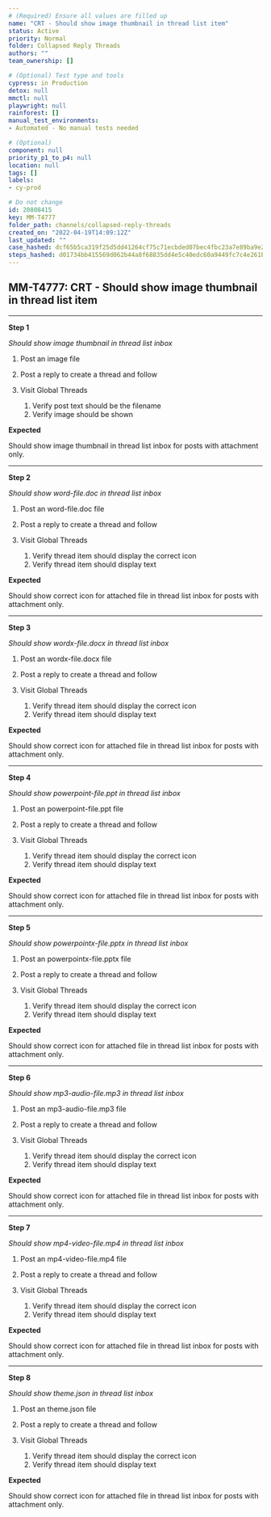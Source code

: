 ```yaml
---
# (Required) Ensure all values are filled up
name: "CRT - Should show image thumbnail in thread list item"
status: Active
priority: Normal
folder: Collapsed Reply Threads
authors: ""
team_ownership: []

# (Optional) Test type and tools
cypress: in Production
detox: null
mmctl: null
playwright: null
rainforest: []
manual_test_environments: 
- Automated - No manual tests needed

# (Optional)
component: null
priority_p1_to_p4: null
location: null
tags: []
labels: 
- cy-prod

# Do not change
id: 20808415
key: MM-T4777
folder_path: channels/collapsed-reply-threads
created_on: "2022-04-19T14:09:12Z"
last_updated: ""
case_hashed: dcf65b5ca319f25d5dd41264cf75c71ecbded07bec4fbc23a7e89ba9e237c0d56837a4df183bfd4f0cb36918659a00fd
steps_hashed: d01734bb415569d062b44a8f68835dd4e5c40edc60a9449fc7c4e261bbef92512bba713f306a095368d02f3ae7bf0fae
---
```


## MM-T4777: CRT - Should show image thumbnail in thread list item

---

**Step 1**

_Should show image thumbnail in thread list inbox_

1. Post an image file

2. Post a reply to create a thread and follow

3. Visit Global Threads

   1. Verify post text should be the filename 
   2. Verify image should be shown

**Expected**

Should show image thumbnail in thread list inbox for posts with attachment only.

---

**Step 2**

_Should show word-file.doc in thread list inbox_

1. Post an word-file.doc file

2. Post a reply to create a thread and follow

3. Visit Global Threads

   1. Verify thread item should display the correct icon
   2. Verify thread item should display text

**Expected**

Should show correct icon for attached file in thread list inbox for posts with attachment only.

---

**Step 3**

_Should show wordx-file.docx in thread list inbox_

1. Post an wordx-file.docx file

2. Post a reply to create a thread and follow

3. Visit Global Threads

   1. Verify thread item should display the correct icon
   2. Verify thread item should display text

**Expected**

Should show correct icon for attached file in thread list inbox for posts with attachment only.

---

**Step 4**

_Should show powerpoint-file.ppt in thread list inbox_

1. Post an powerpoint-file.ppt file

2. Post a reply to create a thread and follow

3. Visit Global Threads

   1. Verify thread item should display the correct icon
   2. Verify thread item should display text

**Expected**

Should show correct icon for attached file in thread list inbox for posts with attachment only.

---

**Step 5**

_Should show powerpointx-file.pptx in thread list inbox_

1. Post an powerpointx-file.pptx file

2. Post a reply to create a thread and follow

3. Visit Global Threads

   1. Verify thread item should display the correct icon
   2. Verify thread item should display text

**Expected**

Should show correct icon for attached file in thread list inbox for posts with attachment only.

---

**Step 6**

_Should show mp3-audio-file.mp3 in thread list inbox_

1. Post an mp3-audio-file.mp3 file

2. Post a reply to create a thread and follow

3. Visit Global Threads

   1. Verify thread item should display the correct icon
   2. Verify thread item should display text

**Expected**

Should show correct icon for attached file in thread list inbox for posts with attachment only.

---

**Step 7**

_Should show mp4-video-file.mp4 in thread list inbox_

1. Post an mp4-video-file.mp4 file

2. Post a reply to create a thread and follow

3. Visit Global Threads

   1. Verify thread item should display the correct icon
   2. Verify thread item should display text

**Expected**

Should show correct icon for attached file in thread list inbox for posts with attachment only.

---

**Step 8**

_Should show theme.json in thread list inbox_

1. Post an theme.json file

2. Post a reply to create a thread and follow

3. Visit Global Threads

   1. Verify thread item should display the correct icon
   2. Verify thread item should display text

**Expected**

Should show correct icon for attached file in thread list inbox for posts with attachment only.
